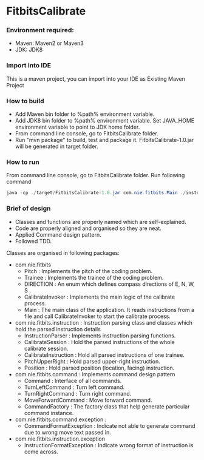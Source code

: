 # FitbitsCalibrate

### Environment required:
  - Maven: Maven2 or Maven3
  - JDK: JDK8

### Import into IDE
   This is a maven project, you can import into your IDE as Existing Maven Project

### How to build
  - Add Maven bin folder to %path% environment variable.
  -  Add JDK8 bin folder to %path% environment variable. Set JAVA_HOME environment variable to point to JDK home folder. 
  - From command line console, go to FitbitsCalibrate folder.
  - Run "mvn package" to build, test and package it. FitbitsCalibrate-1.0.jar will be generated in target folder.

### How to run
  From command line console, go to FitbitsCalibrate folder.
  Run following command
```java
java -cp ./target/FitbitsCalibrate-1.0.jar com.nie.fitbits.Main ./instructions.txt
```
### Brief of design
 * Classes and functions are properly named which are self-explained.
 * Code are properly aligned and organised so they are neat.
 * Applied Command design pattern.
 * Followed TDD.

Classes are organised in following packages:
 * com.nie.fitbits
    * Pitch : Implements the pitch of the coding problem.
    * Trainee : Implements the trainee of the coding problem.
    * DIRECTION : An enum which defines compass directions of E, N, W, S .
    * CalibrateInvoker : Implements the main logic of the calibrate process.
    * Main : The main class of the application. It reads instructions from a file and call CalibrateInvoker to start the calibrate process.
 *  com.nie.fitbits.instruction : Instruction parsing class and classes which hold the parsed instruction details
    * InstructionParser : Implements instruction parsing functions.
    * CalibrateSession : Hold the parsed instructions of the whole calibrate session.
    * CalibrateInstruction : Hold all parsed instructions of one trainee.
    * PitchUpperRight : Hold parsed upper-right instruction.
    * Position : Hold parsed position (location, facing) instruction.
 *  com.nie.fitbits.command : Implements command design pattern
    * Command : Interface of all commands.
    * TurnLeftCommand : Turn left command.
    * TurnRightCommand : Turn right command.
    * MoveForwardCommand : Move forward command.
    * CommandFactory : The factory class that help generate particular command instance.
 * com.nie.fitbits.command.exception : 
    * CommandFormatException : Indicate not able to generate command due to wrong move text passed in.
 * com.nie.fitbits.instruction.exception
    * InstructionFormatException : Indicate wrong format of instruction is come across.
